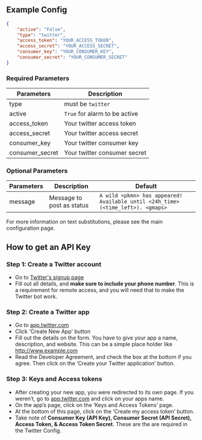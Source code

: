 ## Example Config
```json
{
	"active": "False",
	"type": "twitter",
	"access_token": "YOUR_ACCESS_TOKEN",
	"access_secret": "YOUR_ACCESS_SECRET",
	"consumer_key": "YOUR_CONSUMER_KEY",
	"consumer_secret": "YOUR_CONSUMER_SECRET"
}
```

### Required Parameters

| Parameters     | Description                            |
| -------------- |----------------------------------------|
| type           | must be `twitter`                      |
| active         |`True` for alarm to be active           |
| access_token   | Your twitter access token              |
| access_secret  | Your twitter access secret             |
| consumer_key   | Your twitter consumer key              |
| consumer_secret| Your twitter consumer secret           |

### Optional Parameters
| Parameters     | Description                                       | Default                                       |
| -------------- |---------------------------------------------------|-----------------------------------------------|
| message        | Message to post as status                         | `A wild <pkmn> has appeared! Available until <24h_time> (<time_left>). <gmaps>`                      |
                                

For more information on text substitutions, please see the main configuration page.

## How to get an API Key

### Step 1: Create a Twitter account
* Go to [Twitter's signup page](https://twitter.com/signup)
* Fill out all details, and **make sure to include your phone number**. This is a requirement for remote access, and you will need that to make the Twitter bot work.

### Step 2: Create a Twitter app
* Go to [app.twitter.com](https://apps.twitter.com)
* Click 'Create New App' button
* Fill out the details on the form. You have to give your app a name, description, and website. This can be a simple place holder like http://www.example.com
* Read the Developer Agreement, and check the box at the bottom if you agree. Then click on the ‘Create your Twitter application’ button.

### Step 3: Keys and Access tokens
* After creating your new app, you were redirected to its own page. If you weren’t, go to [app.twitter.com](https://apps.twitter.com) and click on your apps name.
* On the app’s page, click on the ‘Keys and Access Tokens’ page.
* At the bottom of this page, click on the ‘Create my access token’ button.
* Take note of **Consumer Key (API Key), Consumer Secret (API Secret), Access Token, & Access Token Secret**. These are the are required in the Twitter Config.
